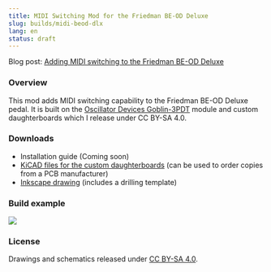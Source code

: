 ```yaml
---
title: MIDI Switching Mod for the Friedman BE-OD Deluxe
slug: builds/midi-beod-dlx
lang: en
status: draft
---
```


Blog post: [Adding MIDI switching to the Friedman BE-OD Deluxe](/en/midi-beod-dlx.html)

### Overview

This mod adds MIDI switching capability to the Friedman BE-OD Deluxe pedal. It is built on the [Oscillator Devices Goblin-3PDT](https://oscillatordevices.com/imp-midi/#Imp-3PDT) module and custom daughterboards which I release under CC BY-SA 4.0.

### Downloads

* Installation guide (Coming soon)
* [KiCAD files for the custom daughterboards](/static/midi-beod-deluxe/kicad.zip) (can be used to order copies from a PCB manufacturer)
* [Inkscape drawing](/static/midi-beod-deluxe/drawing.svg) (includes a drilling template)

### Build example

<img loading="lazy" src="/static/midi-beod-dlx/modded.jpg">

### License

Drawings and schematics released under [CC BY-SA 4.0](https://creativecommons.org/licenses/by-sa/4.0/).
